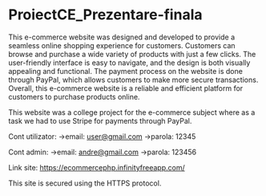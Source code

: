 # ProiectCE_Prezentare-finala

This e-commerce website was designed and developed to provide a seamless online shopping experience for customers.  Customers can browse and purchase a wide variety of products with just a few clicks. The user-friendly interface is easy to navigate, and the design is both visually appealing and functional. The payment process on the website is done through PayPal, which allows customers to make more secure transactions. Overall, this e-commerce website is a reliable and efficient platform for customers to purchase products online.

This website was a college project for the e-commerce subject where as a task we had to use Stripe for payments through PayPal.

Cont utilizator:
->email: user@gmail.com
->parola: 12345

Cont admin:
->email: andre@gmail.com
->parola: 123456

Link site: https://ecommercephp.infinityfreeapp.com/

This site is secured using the HTTPS protocol.


